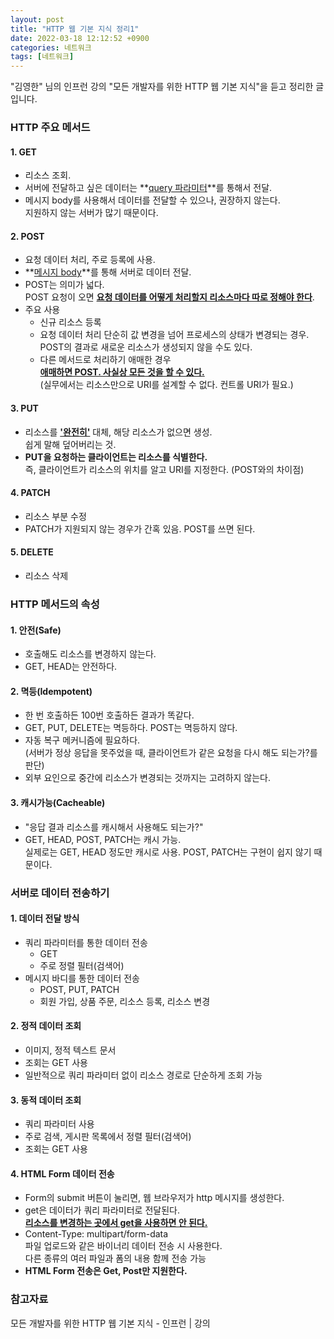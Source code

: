 ```yaml
---
layout: post
title: "HTTP 웹 기본 지식 정리1"
date: 2022-03-18 12:12:52 +0900
categories: 네트워크
tags: [네트워크]
---
```


"김영한" 님의 인프런 강의 "모든 개발자를 위한 HTTP 웹 기본 지식"을 듣고 정리한 글입니다.

### HTTP 주요 메서드
#### 1. GET
   * 리소스 조회.  
   * 서버에 전달하고 싶은 데이터는 **<U>query 파라미터</U>**를 통해서 전달.  
   * 메시지 body를 사용해서 데이터를 전달할 수 있으나, 권장하지 않는다.  
     지원하지 않는 서버가 많기 때문이다.
     
#### 2. POST
  * 요청 데이터 처리, 주로 등록에 사용.
  * **<U>메시지 body</U>**를 통해 서버로 데이터 전달.
  * POST는 의미가 넓다.  
    POST 요청이 오면 **<U>요청 데이터를 어떻게 처리할지 리소스마다 따로 정해야 한다</U>**. 
  * 주요 사용
    - 신규 리소스 등록
    - 요청 데이터 처리 
      단순히 값 변경을 넘어 프로세스의 상태가 변경되는 경우.  
      POST의 결과로 새로운 리소스가 생성되지 않을 수도 있다. 
    - 다른 메서드로 처리하기 애매한 경우  
      **<U>애매하면 POST. 사실상 모든 것을 할 수 있다.</U>**  
      (실무에서는 리소스만으로 URI를 설계할 수 없다. 컨트롤 URI가 필요.)

#### 3. PUT
  * 리소스를 **<U>'완전히'</U>** 대체, 해당 리소스가 없으면 생성.  
    쉽게 말해 덮어버리는 것.
  * **PUT을 요청하는 클라이언트는 리소스를 식별한다.**  
    즉, 클라이언트가 리소스의 위치를 알고 URI를 지정한다. (POST와의 차이점)

#### 4. PATCH
  * 리소스 부분 수정
  * PATCH가 지원되지 않는 경우가 간혹 있음. POST를 쓰면 된다. 

#### 5. DELETE
  * 리소스 삭제
  

### HTTP 메서드의 속성
#### 1. 안전(Safe) 
  * 호출해도 리소스를 변경하지 않는다. 
  * GET, HEAD는 안전하다.

#### 2. 멱등(Idempotent)
  * 한 번 호출하든 100번 호출하든 결과가 똑같다. 
  * GET, PUT, DELETE는 멱등하다. POST는 멱등하지 않다.
  * 자동 복구 메커니즘에 필요하다.  
      (서버가 정상 응답을 못주었을 때, 클라이언트가 같은 요청을 다시 해도 되는가?를 판단)
  * 외부 요인으로 중간에 리소스가 변경되는 것까지는 고려하지 않는다.

#### 3. 캐시가능(Cacheable)
  * "응답 결과 리소스를 캐시해서 사용해도 되는가?"
  * GET, HEAD, POST, PATCH는 캐시 가능.  
    실제로는 GET, HEAD 정도만 캐시로 사용.
    POST, PATCH는 구현이 쉽지 않기 때문이다.

### 서버로 데이터 전송하기
#### 1. 데이터 전달 방식
  * 쿼리 파라미터를 통한 데이터 전송
    - GET
    - 주로 정렬 필터(검색어)
  * 메시지 바디를 통한 데이터 전송
    - POST, PUT, PATCH
    - 회원 가입, 상품 주문, 리소스 등록, 리소스 변경

#### 2. 정적 데이터 조회
  * 이미지, 정적 텍스트 문서
  * 조회는 GET 사용
  * 일반적으로 쿼리 파라미터 없이 리소스 경로로 단순하게 조회 가능

#### 3. 동적 데이터 조회
  * 쿼리 파라미터 사용
  * 주로 검색, 게시판 목록에서 정렬 필터(검색어)
  * 조회는 GET 사용

#### 4. HTML Form 데이터 전송
  * Form의 submit 버튼이 눌리면, 웹 브라우저가 http 메시지를 생성한다. 
  * get은 데이터가 쿼리 파라미터로 전달된다.  
    **<U>리소스를 변경하는 곳에서 get을 사용하면 안 된다.</U>**
  * Content-Type: multipart/form-data  
    파일 업로드와 같은 바이너리 데이터 전송 시 사용한다.  
    다른 종류의 여러 파일과 폼의 내용 함께 전송 가능
  * **HTML Form 전송은 Get, Post만 지원한다.**

### 참고자료
모든 개발자를 위한 HTTP 웹 기본 지식 - 인프런 | 강의